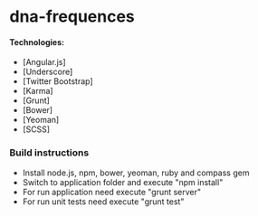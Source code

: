 dna-frequences
==============

#### Technologies:
  - [Angular.js]
  - [Underscore]
  - [Twitter Bootstrap]
  - [Karma]
  - [Grunt]
  - [Bower]
  - [Yeoman]
  - [SCSS]

### Build instructions
  - Install node.js, npm, bower, yeoman, ruby and compass gem
  - Switch to application folder and execute "npm install"
  - For run application need execute "grunt server"
  - For run unit tests need execute "grunt test"